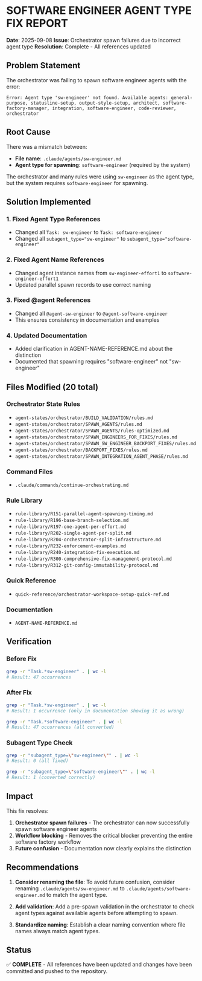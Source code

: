 # SOFTWARE ENGINEER AGENT TYPE FIX REPORT

**Date**: 2025-09-08
**Issue**: Orchestrator spawn failures due to incorrect agent type
**Resolution**: Complete - All references updated

## Problem Statement

The orchestrator was failing to spawn software engineer agents with the error:
```
Error: Agent type 'sw-engineer' not found. Available agents: general-purpose, statusline-setup, output-style-setup, architect, software-factory-manager, integration, software-engineer, code-reviewer, orchestrator
```

## Root Cause

There was a mismatch between:
- **File name**: `.claude/agents/sw-engineer.md`
- **Agent type for spawning**: `software-engineer` (required by the system)

The orchestrator and many rules were using `sw-engineer` as the agent type, but the system requires `software-engineer` for spawning.

## Solution Implemented

### 1. Fixed Agent Type References
- Changed all `Task: sw-engineer` to `Task: software-engineer`
- Changed all `subagent_type="sw-engineer"` to `subagent_type="software-engineer"`

### 2. Fixed Agent Name References
- Changed agent instance names from `sw-engineer-effort1` to `software-engineer-effort1`
- Updated parallel spawn records to use correct naming

### 3. Fixed @agent References
- Changed all `@agent-sw-engineer` to `@agent-software-engineer`
- This ensures consistency in documentation and examples

### 4. Updated Documentation
- Added clarification in AGENT-NAME-REFERENCE.md about the distinction
- Documented that spawning requires "software-engineer" not "sw-engineer"

## Files Modified (20 total)

### Orchestrator State Rules
- `agent-states/orchestrator/BUILD_VALIDATION/rules.md`
- `agent-states/orchestrator/SPAWN_AGENTS/rules.md`
- `agent-states/orchestrator/SPAWN_AGENTS/rules-optimized.md`
- `agent-states/orchestrator/SPAWN_ENGINEERS_FOR_FIXES/rules.md`
- `agent-states/orchestrator/SPAWN_SW_ENGINEER_BACKPORT_FIXES/rules.md`
- `agent-states/orchestrator/BACKPORT_FIXES/rules.md`
- `agent-states/orchestrator/SPAWN_INTEGRATION_AGENT_PHASE/rules.md`

### Command Files
- `.claude/commands/continue-orchestrating.md`

### Rule Library
- `rule-library/R151-parallel-agent-spawning-timing.md`
- `rule-library/R196-base-branch-selection.md`
- `rule-library/R197-one-agent-per-effort.md`
- `rule-library/R202-single-agent-per-split.md`
- `rule-library/R204-orchestrator-split-infrastructure.md`
- `rule-library/R232-enforcement-examples.md`
- `rule-library/R240-integration-fix-execution.md`
- `rule-library/R300-comprehensive-fix-management-protocol.md`
- `rule-library/R312-git-config-immutability-protocol.md`

### Quick Reference
- `quick-reference/orchestrator-workspace-setup-quick-ref.md`

### Documentation
- `AGENT-NAME-REFERENCE.md`

## Verification

### Before Fix
```bash
grep -r "Task.*sw-engineer" . | wc -l
# Result: 47 occurrences
```

### After Fix
```bash
grep -r "Task.*sw-engineer" . | wc -l
# Result: 1 occurrence (only in documentation showing it as wrong)

grep -r "Task.*software-engineer" . | wc -l
# Result: 47 occurrences (all converted)
```

### Subagent Type Check
```bash
grep -r "subagent_type=\"sw-engineer\"" . | wc -l
# Result: 0 (all fixed)

grep -r "subagent_type=\"software-engineer\"" . | wc -l
# Result: 1 (converted correctly)
```

## Impact

This fix resolves:
1. **Orchestrator spawn failures** - The orchestrator can now successfully spawn software engineer agents
2. **Workflow blocking** - Removes the critical blocker preventing the entire software factory workflow
3. **Future confusion** - Documentation now clearly explains the distinction

## Recommendations

1. **Consider renaming the file**: To avoid future confusion, consider renaming `.claude/agents/sw-engineer.md` to `.claude/agents/software-engineer.md` to match the agent type.

2. **Add validation**: Add a pre-spawn validation in the orchestrator to check agent types against available agents before attempting to spawn.

3. **Standardize naming**: Establish a clear naming convention where file names always match agent types.

## Status

✅ **COMPLETE** - All references have been updated and changes have been committed and pushed to the repository.
